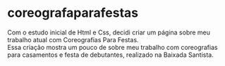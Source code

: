 # coreografaparafestas
Com o estudo inicial de Html e Css, decidi criar um página sobre meu trabalho atual com Coreografias Para Festas.<br>
Essa criação mostra um pouco de sobre meu trabalho com coreografias para casamentos e festa de debutantes, realizado na Baixada Santista.
